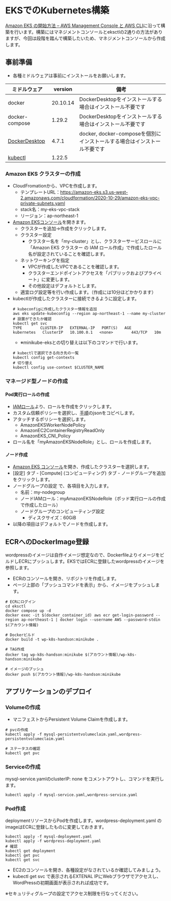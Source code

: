# EKSでのKubernetes構築
[Amazon EKS の開始方法 – AWS Management Console と AWS CLI](https://docs.aws.amazon.com/ja_jp/eks/latest/userguide/getting-started-console.html)に沿って構築を行います。構築にはマネジメントコンソールとeksctlの2通りの方法がありますが、今回は段階を踏んで構築したいため、マネジメントコンソールから作成します。

## 事前準備
- 各種ミドルウェアは事前にインストールをお願いします。

| ミドルウェア         | version  | 備考                                              |
| -------------- | -------- | ----------------------------------------------- |
| docker         | 20.10.14 | DockerDesktopをインストールする場合はインストール不要です             |
| docker-compose | 1.29.2   | DockerDesktopをインストールする場合はインストール不要です             |
| [DockerDesktop](https://www.docker.com/products/docker-desktop/)  | 4.7.1    | docker, docker-composeを個別にインストールする場合はインストール不要です |
| [kubectl](https://kubernetes.io/ja/docs/tasks/tools/install-kubectl/)        | 1.22.5   |                                                 |

### Amazon EKS クラスターの作成
- CloudFromationから、VPCを作成します。
  - テンプレートURL：https://amazon-eks.s3.us-west-2.amazonaws.com/cloudformation/2020-10-29/amazon-eks-vpc-private-subnets.yaml
  - stack名：my-eks-vpc-stack
  - リージョン：ap-northeast-1
- [Amazon EKSコンソール](https://ap-northeast-1.console.aws.amazon.com/eks/home?region=ap-northeast-1#/clusters)を開きます。
  - クラスターを追加→作成をクリックします。
  - クラスター設定
    - クラスター名を「my-cluster」とし、クラスターサービスロールに「Amazon EKS クラスター の IAM ロール作成」で作成したロール名が設定されていることを確認します。
  - ネットワーキングを指定
    - VPCが作成したVPCであることを確認します。
    - クラスターエンドポイントアクセスを「パブリックおよびプライベート」に変更します。
    - その他設定はデフォルトとします。
  - 適宜ログ設定等を行い作成します。（作成には10分ほどかかります）
- kubectlが作成したクラスターに接続できるように設定します。
  ```
  # kubeconfigに作成したクラスター情報を追加
  aws eks update-kubeconfig --region ap-northeast-1 --name my-cluster
  # 設置ができたか確認
  kubectl get svc
  TYPE        CLUSTER-IP   EXTERNAL-IP   PORT(S)   AGE
  kubernetes   ClusterIP   10.100.0.1   <none>        443/TCP   10m
  ```
  - ※minikube-eksとの切り替えは以下のコマンドで行います。
  ```
  # kubectlで選択できる向き先の一覧
  kubectl config get-contexts
  # 切り替え
  kubectl config use-context $CLUSTER_NAME
  ```
### マネージド型ノードの作成
#### Pod実行ロールの作成
- [IAMロール](https://us-east-1.console.aws.amazon.com/iamv2/home#/roles)より、ロールを作成をクリックします。
- カスタム信頼ポリシーを選択し、[手順](https://docs.aws.amazon.com/ja_jp/eks/latest/userguide/getting-started-console.html#:~:text=Fargate%20%E2%80%93%20Linux-,Managed,-nodes%20%E2%80%93%20Linux)のjsonをコピペします。
- アタッチするポリシーを選択します。
  - AmazonEKSWorkerNodePolicy
  - AmazonEC2ContainerRegistryReadOnly
  - AmazonEKS_CNI_Policy
- ロール名を「myAmazonEKSNodeRole」とし、ロールを作成します。

#### ノード作成
- [Amazon EKS コンソール](https://console.aws.amazon.com/eks/home#/clusters)を開き、作成したクラスターを選択します。
- [設定] タブ - [Compute] (コンピューティング) タブ - ノードグループを追加 をクリックします。
- ノードグループの設定 で、各項目を入力します。
  - 名前：my-nodegroup
  - ノードIAMロール：myAmazonEKSNodeRole（ポッド実行ロールの作成で作成したロール）
  - ノードグループのコンピューティング設定
    - ディスクサイズ：60GiB
- 以降の項目はデフォルトでノードを作成します。

## ECRへのDockerImage登録
wordpressのイメージは自作イメージ想定なので、DockerfileよりイメージをビルドしECRにプッシュします。EKSではECRに登録したwordpressのイメージを参照します。
- ECRのコンソールを開き、リポジトリを作成します。
- ページ上部の「プッシュコマンドを表示」から、イメージをプッシュします。
```
# ECRにログイン
cd eksctl
docker compose up -d
docker exec -it $(docker_container_id) aws ecr get-login-password --region ap-northeast-1 | docker login --username AWS --password-stdin $(アカウント情報)

# Dockerビルド
docker build -t wp-k8s-handson:minikube .

# TAG作成
docker tag wp-k8s-handson:minikube $(アカウント情報)/wp-k8s-handson:minikube

# イメージのプッシュ
docker push $(アカウント情報)/wp-k8s-handson:minikube
```

## アプリケーションのデプロイ
### Volumeの作成
- マニフェストからPersistent Volume Claimを作成します。
```
# pvcの作成
kubectl apply -f mysql-persistentvolumeclaim.yaml,wordpress-persistentvolumeclaim.yaml

# ステータスの確認
kubectl get pvc
```

### Serviceの作成
mysql-service.yamlのclusterIP: none をコメントアウトし、コマンドを実行します。
```
kubectl apply -f mysql-service.yaml,wordpress-service.yaml
```

### Pod作成
deploymentリソースからPodを作成します。wordpress-deployment.yaml のimageはECRに登録したものに変更しておきます。
```
kubectl apply -f mysql-deployment.yaml
kubectl apply -f wordpress-deployment.yaml
# 確認
kubectl get deployment
kubectl get pvc
kubectl get svc
```
- EC2のコンソールを開き、各種設定がなされているか確認してみましょう。
- kubectl get svc で表示されるEXTENAL IPにWebブラウザでアクセスし、WordPressの初期画面が表示されれば成功です。

※セキュリティグループの設定でアクセス制限を行なってください。
